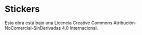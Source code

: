 # Stickers


Esta obra está bajo una Licencia Creative Commons Atribución-NoComercial-SinDerivadas 4.0 Internacional.
